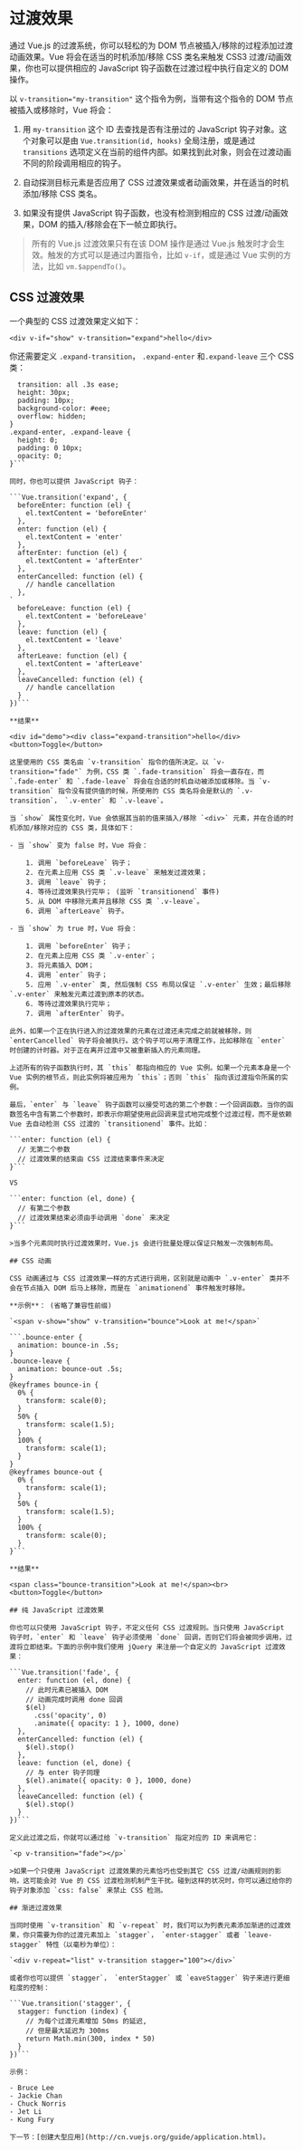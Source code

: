 # 过渡效果

通过 Vue.js 的过渡系统，你可以轻松的为 DOM 节点被插入/移除的过程添加过渡动画效果。Vue 将会在适当的时机添加/移除 CSS 类名来触发 CSS3 过渡/动画效果，你也可以提供相应的 JavaScript 钩子函数在过渡过程中执行自定义的 DOM 操作。

以 `v-transition="my-transition"` 这个指令为例，当带有这个指令的 DOM 节点被插入或移除时，Vue 将会：

1. 用 `my-transition` 这个 ID 去查找是否有注册过的 JavaScript 钩子对象。这个对象可以是由 `Vue.transition(id, hooks)` 全局注册，或是通过 `transitions` 选项定义在当前的组件内部。如果找到此对象，则会在过渡动画不同的阶段调用相应的钩子。

2. 自动探测目标元素是否应用了 CSS 过渡效果或者动画效果，并在适当的时机添加/移除 CSS 类名。

3. 如果没有提供 JavaScript 钩子函数，也没有检测到相应的 CSS 过渡/动画效果，DOM 的插入/移除会在下一帧立即执行。

>所有的 Vue.js 过渡效果只有在该 DOM 操作是通过 Vue.js 触发时才会生效。触发的方式可以是通过内置指令，比如 `v-if`，或是通过 Vue 实例的方法，比如 `vm.$appendTo()`。

## CSS 过渡效果

一个典型的 CSS 过渡效果定义如下：

`<div v-if="show" v-transition="expand">hello</div>`

你还需要定义 `.expand-transition`， `.expand-enter` 和`.expand-leave` 三个 CSS 类：

```.expand-transition {
  transition: all .3s ease;
  height: 30px;
  padding: 10px;
  background-color: #eee;
  overflow: hidden;
}
.expand-enter, .expand-leave {
  height: 0;
  padding: 0 10px;
  opacity: 0;
}```

同时，你也可以提供 JavaScript 钩子：

```Vue.transition('expand', {
  beforeEnter: function (el) {
    el.textContent = 'beforeEnter'
  },
  enter: function (el) {
    el.textContent = 'enter'
  },
  afterEnter: function (el) {
    el.textContent = 'afterEnter'
  },
  enterCancelled: function (el) {
    // handle cancellation
  },
`
  beforeLeave: function (el) {
    el.textContent = 'beforeLeave'
  },
  leave: function (el) {
    el.textContent = 'leave'
  },
  afterLeave: function (el) {
    el.textContent = 'afterLeave'
  },
  leaveCancelled: function (el) {
    // handle cancellation
  }
})```

**结果**

<div id="demo"><div class="expand-transition">hello</div><button>Toggle</button>

这里使用的 CSS 类名由 `v-transition` 指令的值所决定。以 `v-transition="fade"` 为例，CSS 类 `.fade-transition` 将会一直存在，而 `.fade-enter` 和 `.fade-leave` 将会在合适的时机自动被添加或移除。当 `v-transition` 指令没有提供值的时候，所使用的 CSS 类名将会是默认的 `.v-transition`， `.v-enter` 和 `.v-leave`。

当 `show` 属性变化时，Vue 会依据其当前的值来插入/移除 `<div>` 元素，并在合适的时机添加/移除对应的 CSS 类，具体如下：

- 当 `show` 变为 false 时，Vue 将会：

	1. 调用 `beforeLeave` 钩子；
	2. 在元素上应用 CSS 类 `.v-leave` 来触发过渡效果；
	3. 调用 `leave` 钩子；
	4. 等待过渡效果执行完毕； (监听 `transitionend` 事件)
	5. 从 DOM 中移除元素并且移除 CSS 类 `.v-leave`。
	6. 调用 `afterLeave` 钩子。

- 当 `show` 为 true 时，Vue 将会：
	
	1. 调用 `beforeEnter` 钩子；
	2. 在元素上应用 CSS 类 `.v-enter`；
	3. 将元素插入 DOM；
	4. 调用 `enter` 钩子；
	5. 应用 `.v-enter` 类, 然后强制 CSS 布局以保证 `.v-enter` 生效；最后移除 `.v-enter` 来触发元素过渡到原本的状态。
	6. 等待过渡效果执行完毕；
	7. 调用 `afterEnter` 钩子。

此外，如果一个正在执行进入的过渡效果的元素在过渡还未完成之前就被移除，则 `enterCancelled` 钩子将会被执行。这个钩子可以用于清理工作，比如移除在 `enter` 时创建的计时器。对于正在离开过渡中又被重新插入的元素同理。

上述所有的钩子函数执行时，其 `this` 都指向相应的 Vue 实例。如果一个元素本身是一个 Vue 实例的根节点，则此实例将被应用为 `this`；否则 `this` 指向该过渡指令所属的实例。

最后，`enter` 与 `leave` 钩子函数可以接受可选的第二个参数：一个回调函数。当你的函数签名中含有第二个参数时，即表示你期望使用此回调来显式地完成整个过渡过程，而不是依赖 Vue 去自动检测 CSS 过渡的 `transitionend` 事件。比如：

```enter: function (el) {
  // 无第二个参数
  // 过渡效果的结束由 CSS 过渡结束事件来决定
}```

VS

```enter: function (el, done) {
  // 有第二个参数
  // 过渡效果结束必须由手动调用 `done` 来决定
}```

>当多个元素同时执行过渡效果时，Vue.js 会进行批量处理以保证只触发一次强制布局。

## CSS 动画

CSS 动画通过与 CSS 过渡效果一样的方式进行调用，区别就是动画中 `.v-enter` 类并不会在节点插入 DOM 后马上移除，而是在 `animationend` 事件触发时移除。

**示例**： (省略了兼容性前缀)

`<span v-show="show" v-transition="bounce">Look at me!</span>`

```.bounce-enter {
  animation: bounce-in .5s;
}
.bounce-leave {
  animation: bounce-out .5s;
}
@keyframes bounce-in {
  0% {
    transform: scale(0);
  }
  50% {
    transform: scale(1.5);
  }
  100% {
    transform: scale(1);
  }
}
@keyframes bounce-out {
  0% {
    transform: scale(1);
  }
  50% {
    transform: scale(1.5);
  }
  100% {
    transform: scale(0);
  }
}```

**结果**

<span class="bounce-transition">Look at me!</span><br><button>Toggle</button>

## 纯 JavaScript 过渡效果

你也可以只使用 JavaScript 钩子，不定义任何 CSS 过渡规则。当只使用 JavaScript 钩子时，`enter` 和 `leave` 钩子必须使用 `done` 回调，否则它们将会被同步调用，过渡将立即结束。下面的示例中我们使用 jQuery 来注册一个自定义的 JavaScript 过渡效果：

```Vue.transition('fade', {
  enter: function (el, done) {
    // 此时元素已被插入 DOM
    // 动画完成时调用 done 回调
    $(el)
      .css('opacity', 0)
      .animate({ opacity: 1 }, 1000, done)
  },
  enterCancelled: function (el) {
    $(el).stop()
  },
  leave: function (el, done) {
    // 与 enter 钩子同理
    $(el).animate({ opacity: 0 }, 1000, done)
  },
  leaveCancelled: function (el) {
    $(el).stop()
  }
})```

定义此过渡之后，你就可以通过给 `v-transition` 指定对应的 ID 来调用它：

`<p v-transition="fade"></p>`

>如果一个只使用 JavaScript 过渡效果的元素恰巧也受到其它 CSS 过渡/动画规则的影响，这可能会对 Vue 的 CSS 过渡检测机制产生干扰。碰到这样的状况时，你可以通过给你的钩子对象添加 `css: false` 来禁止 CSS 检测。

## 渐进过渡效果

当同时使用 `v-transition` 和 `v-repeat` 时，我们可以为列表元素添加渐进的过渡效果，你只需要为你的过渡元素加上 `stagger`， `enter-stagger` 或者 `leave-stagger` 特性（以毫秒为单位）：

`<div v-repeat="list" v-transition stagger="100"></div>`

或者你也可以提供 `stagger`， `enterStagger` 或 `eaveStagger` 钩子来进行更细粒度的控制：

```Vue.transition('stagger', {
  stagger: function (index) {
    // 为每个过渡元素增加 50ms 的延迟,
    // 但是最大延迟为 300ms
    return Math.min(300, index * 50)
  }
})```

示例：

- Bruce Lee
- Jackie Chan
- Chuck Norris
- Jet Li
- Kung Fury

下一节：[创建大型应用](http://cn.vuejs.org/guide/application.html)。







